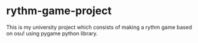 # rythm-game-project
 This is my university project which consists of making a rythm game based on osu! using pygame python library.
